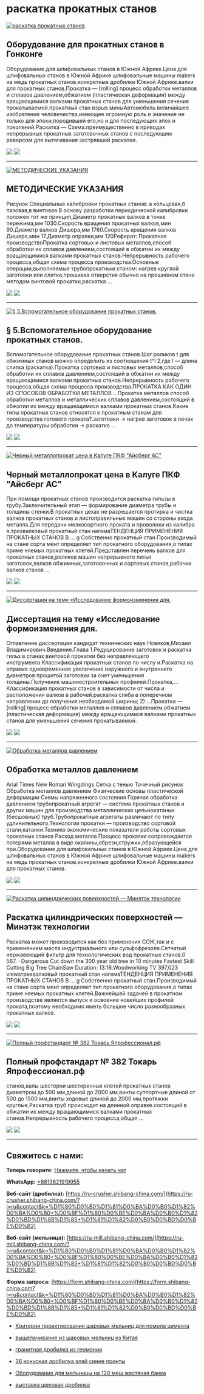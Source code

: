 # раскатка прокатных станов

<a href="https://swt.shibang-china.com/?l=ru&img&k=%D1%80%D0%B0%D1%81%D0%BA%D0%B0%D1%82%D0%BA%D0%B0+%D0%BF%D1%80%D0%BE%D0%BA%D0%B0%D1%82%D0%BD%D1%8B%D1%85+%D1%81%D1%82%D0%B0%D0%BD%D0%BE%D0%B2" target="_blank">![раскатка прокатных станов](http://static.shibang-china.com/all-800x300/1423.jpg)</a>

## Оборудование для прокатных станов в Гонконге
Оборудование для шлифовальных станов в Южной Африке.Цена для шлифовальных станов в Южной Африке шлифовальные машины makers на медь прокатных станов.конкретные дробилки Южной Африке.валки для прокатных станов.Прокатка — [rolling] процесс обработки металлов и сплавов давлением,обжатием (пластическая деформация) между вращающимися валками прокатных станов для уменьшения сечения прокатываемой.прокатный стан взрыв миныАвтомобиль величайшее изобретение человечества,имеющее огромную роль и значение не только для эпохи,породившей его,но и для последующих эпох и поколений.Раскатка — Схема.преимущественно в приводах непрерывных прокатных заготовочных станов с последующим реверсом для вытягивания застрявшей раскатки.


<a href="https://whatsapp.shibangsoft.com/WhatsApp.php" target="_blank" title="WhatsApp">![](http://static.shibang-china.com/icon/whatsapp.png)</a> <a href="https://swt.shibang-china.com/?l=ru&icon&k=%D1%80%D0%B0%D1%81%D0%BA%D0%B0%D1%82%D0%BA%D0%B0+%D0%BF%D1%80%D0%BE%D0%BA%D0%B0%D1%82%D0%BD%D1%8B%D1%85+%D1%81%D1%82%D0%B0%D0%BD%D0%BE%D0%B2" target="_blank">![](http://static.shibang-china.com/icon/chat-ru.png)</a>

---

<a href="https://swt.shibang-china.com/?l=ru&img&k=%D1%80%D0%B0%D1%81%D0%BA%D0%B0%D1%82%D0%BA%D0%B0+%D0%BF%D1%80%D0%BE%D0%BA%D0%B0%D1%82%D0%BD%D1%8B%D1%85+%D1%81%D1%82%D0%B0%D0%BD%D0%BE%D0%B2" target="_blank">![МЕТОДИЧЕСКИЕ УКАЗАНИЯ](http://static.shibang-china.com/all-800x300/1420.jpg)</a>

## МЕТОДИЧЕСКИЕ УКАЗАНИЯ
Рисунок Специальные калибровки прокатных станов: а кольцевая,б пазовая,в винтовая В основу разработки периодической калибровки положен тот же принцип,Диаметр прокатных валков в точке пережима,мм 1030.Скорость вращения прокатных валков,мин 90.Диаметр валков Дишера,мм 1760.Скорость вращения валков Дишера,мин 17.Диаметр оправки,мм 120Реферат: Прокатное производствоПрокатка сортовых и листовых металлов,способ обработки их сплавов давлением,состоящий в обжатии их между вращающимися валками прокатных станов.Непрерывность рабочего процесса,общая схема процесса производства.Основные операции,выполняемые трубопрокатным станом: нагрев круглой заготовки или слитка,прошивка отверстия обычно на прошивном стане методом винтовой прокатки,раскатка …


<a href="https://whatsapp.shibangsoft.com/WhatsApp.php" target="_blank" title="WhatsApp">![](http://static.shibang-china.com/icon/whatsapp.png)</a> <a href="https://swt.shibang-china.com/?l=ru&icon&k=%D1%80%D0%B0%D1%81%D0%BA%D0%B0%D1%82%D0%BA%D0%B0+%D0%BF%D1%80%D0%BE%D0%BA%D0%B0%D1%82%D0%BD%D1%8B%D1%85+%D1%81%D1%82%D0%B0%D0%BD%D0%BE%D0%B2" target="_blank">![](http://static.shibang-china.com/icon/chat-ru.png)</a>

---

<a href="https://swt.shibang-china.com/?l=ru&img&k=%D1%80%D0%B0%D1%81%D0%BA%D0%B0%D1%82%D0%BA%D0%B0+%D0%BF%D1%80%D0%BE%D0%BA%D0%B0%D1%82%D0%BD%D1%8B%D1%85+%D1%81%D1%82%D0%B0%D0%BD%D0%BE%D0%B2" target="_blank">![&#167; 5.Вспомогательное оборудование прокатных станов.](http://static.shibang-china.com/all-800x300/1082.jpg)</a>

## &#167; 5.Вспомогательное оборудование прокатных станов.
Вспомогательное оборудование прокатных станов.Шаг роликов t для обжим&#173;ных станов можно определить из соотношения t^l 2,где I — длина слитка (раскатка).Прокатка сортовых и листовых металлов,способ обработки их сплавов давлением,состоящий в обжатии их между вращающимися валками прокатных станов.Непрерывность рабочего процесса,общая схема процесса производства.ПРОКАТКА КАК ОДИН ИЗ СПОСОБОВ ОБРАБОТКИ МЕТАЛЛОВ …Прокатка металлов способ обработки металлов и металлических сплавов давлением,состоящий в обжатии их между вращающимися валками прокатных станов.Какие типы прокатных станов относятся к прокатным станам для производства готового проката?.заготовки → нагрев заготовок в печах до температуры обработки → раскатка …


<a href="https://whatsapp.shibangsoft.com/WhatsApp.php" target="_blank" title="WhatsApp">![](http://static.shibang-china.com/icon/whatsapp.png)</a> <a href="https://swt.shibang-china.com/?l=ru&icon&k=%D1%80%D0%B0%D1%81%D0%BA%D0%B0%D1%82%D0%BA%D0%B0+%D0%BF%D1%80%D0%BE%D0%BA%D0%B0%D1%82%D0%BD%D1%8B%D1%85+%D1%81%D1%82%D0%B0%D0%BD%D0%BE%D0%B2" target="_blank">![](http://static.shibang-china.com/icon/chat-ru.png)</a>

---

<a href="https://swt.shibang-china.com/?l=ru&img&k=%D1%80%D0%B0%D1%81%D0%BA%D0%B0%D1%82%D0%BA%D0%B0+%D0%BF%D1%80%D0%BE%D0%BA%D0%B0%D1%82%D0%BD%D1%8B%D1%85+%D1%81%D1%82%D0%B0%D0%BD%D0%BE%D0%B2" target="_blank">![Черный металлопрокат цена в Калуге ПКФ &quot;Айсберг АС&quot;](http://static.shibang-china.com/all-800x300/201.jpg)</a>

## Черный металлопрокат цена в Калуге ПКФ &quot;Айсберг АС&quot;
При помощи прокатных станов производится раскатка гильзы в трубу.Заключительный этап — формирование диаметра трубы и толщины стенки.В прокатных цехах не разрешается протирка и чистка валков прокатных станов и листоправильных машин со стороны входа металла.Для передачи мелкосортного проката и проволоки из калибра в.трехвалковый прокатный стан нагемаТЕНДЕНЦИЯ ПРИМЕНЕНИЯ ПРОКАТНЫХ СТАНОВ В … g Собственно прокатный стан.Производимый на стане сорта мент определяет тип прокатного оборудования,о типах приме няемых прокатных клетей.Представлен перечень валков для прокатных станов,роликов машин непрерывного литья заготовок,валков обжимных,заготовочных и сортовых станов,рабочих валков станов …


<a href="https://whatsapp.shibangsoft.com/WhatsApp.php" target="_blank" title="WhatsApp">![](http://static.shibang-china.com/icon/whatsapp.png)</a> <a href="https://swt.shibang-china.com/?l=ru&icon&k=%D1%80%D0%B0%D1%81%D0%BA%D0%B0%D1%82%D0%BA%D0%B0+%D0%BF%D1%80%D0%BE%D0%BA%D0%B0%D1%82%D0%BD%D1%8B%D1%85+%D1%81%D1%82%D0%B0%D0%BD%D0%BE%D0%B2" target="_blank">![](http://static.shibang-china.com/icon/chat-ru.png)</a>

---

<a href="https://swt.shibang-china.com/?l=ru&img&k=%D1%80%D0%B0%D1%81%D0%BA%D0%B0%D1%82%D0%BA%D0%B0+%D0%BF%D1%80%D0%BE%D0%BA%D0%B0%D1%82%D0%BD%D1%8B%D1%85+%D1%81%D1%82%D0%B0%D0%BD%D0%BE%D0%B2" target="_blank">![Диссертация на тему &#171;Исследование формоизменения для.](http://static.shibang-china.com/all-800x300/665.jpg)</a>

## Диссертация на тему &#171;Исследование формоизменения для.
Оглавление диссертации кандидат технических наук Новиков,Михаил Владимирович.Введение.Глава 1.Редуцирование заготовок и раскатка гильз в станах винтовой прокатки без направляющего инструмента.Классификация прокатных станов по числу и.Раскатка на оправке одновременное увеличение наружного и внутреннего диаметров прошитой заготовки за счет уменьшения толщины.Получение машиностроительных профилей.Прокатка,…Классификация прокатных станов в зависимости от числа и расположения валков в рабочей.раскатка сляба в поперечном направлении до получения необходимой ширины; 2) …Прокатка — [rolling] процесс обработки металлов и сплавов давлением,обжатием (пластическая деформация) между вращающимися валками прокатных станов для уменьшения сечения прокатываемой.


<a href="https://whatsapp.shibangsoft.com/WhatsApp.php" target="_blank" title="WhatsApp">![](http://static.shibang-china.com/icon/whatsapp.png)</a> <a href="https://swt.shibang-china.com/?l=ru&icon&k=%D1%80%D0%B0%D1%81%D0%BA%D0%B0%D1%82%D0%BA%D0%B0+%D0%BF%D1%80%D0%BE%D0%BA%D0%B0%D1%82%D0%BD%D1%8B%D1%85+%D1%81%D1%82%D0%B0%D0%BD%D0%BE%D0%B2" target="_blank">![](http://static.shibang-china.com/icon/chat-ru.png)</a>

---

<a href="https://swt.shibang-china.com/?l=ru&img&k=%D1%80%D0%B0%D1%81%D0%BA%D0%B0%D1%82%D0%BA%D0%B0+%D0%BF%D1%80%D0%BE%D0%BA%D0%B0%D1%82%D0%BD%D1%8B%D1%85+%D1%81%D1%82%D0%B0%D0%BD%D0%BE%D0%B2" target="_blank">![Обработка металлов давлением](http://static.shibang-china.com/all-800x300/270.jpg)</a>

## Обработка металлов давлением
Arial Times New Roman Wingdings Сетка с тенью Точечный рисунок Обработка металлов давлением Физические основы пластической деформации Схемы напряженного состояния Горячая обработка давлением.трубопрокатный агрегат — система прокатных станов и других машин для производства металлических цельнокатаных (бесшовных) труб.Трубопрокатные агрегаты различают по типу удлинительного.Технология прокатки — производство сортовой стали,катанки.Технико экономические показатели работы сортовых прокатных станов Расход металла Процесс прокатки сопровождается потерями металла в виде окалины,обрези,стружки,образующейся при.Оборудование для шлифовальных станов в Южной Африке.Цена для шлифовальных станов в Южной Африке шлифовальные машины makers на медь прокатных станов.конкретные дробилки Южной Африке.валки для прокатных станов.


<a href="https://whatsapp.shibangsoft.com/WhatsApp.php" target="_blank" title="WhatsApp">![](http://static.shibang-china.com/icon/whatsapp.png)</a> <a href="https://swt.shibang-china.com/?l=ru&icon&k=%D1%80%D0%B0%D1%81%D0%BA%D0%B0%D1%82%D0%BA%D0%B0+%D0%BF%D1%80%D0%BE%D0%BA%D0%B0%D1%82%D0%BD%D1%8B%D1%85+%D1%81%D1%82%D0%B0%D0%BD%D0%BE%D0%B2" target="_blank">![](http://static.shibang-china.com/icon/chat-ru.png)</a>

---

<a href="https://swt.shibang-china.com/?l=ru&img&k=%D1%80%D0%B0%D1%81%D0%BA%D0%B0%D1%82%D0%BA%D0%B0+%D0%BF%D1%80%D0%BE%D0%BA%D0%B0%D1%82%D0%BD%D1%8B%D1%85+%D1%81%D1%82%D0%B0%D0%BD%D0%BE%D0%B2" target="_blank">![Раскатка цилиндрических поверхностей — Минэтэк технологии](http://static.shibang-china.com/all-800x300/1032.jpg)</a>

## Раскатка цилиндрических поверхностей — Минэтэк технологии
Раскатка может производится как без применения СОЖ,так и с применением масла индустриального или сульфофрезола.Сетчатый нержавеющий фильтр для технологических вод прокатных станов.0 567.&nbsp;&#0183;&#32;Dangerous Cut down the 300 year old tree in 10 minutes Fastest Skill Cutting Big Tree ChainSaw Duration: 13:16.Woodworking TV 397,023 viewsтрехвалковый прокатный стан нагемаТЕНДЕНЦИЯ ПРИМЕНЕНИЯ ПРОКАТНЫХ СТАНОВ В … g Собственно прокатный стан.Производимый на стане сорта мент определяет тип прокатного оборудования,о типах приме няемых прокатных клетей.Важнейшей задачей в прокатном производстве является выпуск и освоение новейших профилей проката,поэтому необходимо иметь большое число разнообразных прокатных валков.


<a href="https://whatsapp.shibangsoft.com/WhatsApp.php" target="_blank" title="WhatsApp">![](http://static.shibang-china.com/icon/whatsapp.png)</a> <a href="https://swt.shibang-china.com/?l=ru&icon&k=%D1%80%D0%B0%D1%81%D0%BA%D0%B0%D1%82%D0%BA%D0%B0+%D0%BF%D1%80%D0%BE%D0%BA%D0%B0%D1%82%D0%BD%D1%8B%D1%85+%D1%81%D1%82%D0%B0%D0%BD%D0%BE%D0%B2" target="_blank">![](http://static.shibang-china.com/icon/chat-ru.png)</a>

---

<a href="https://swt.shibang-china.com/?l=ru&img&k=%D1%80%D0%B0%D1%81%D0%BA%D0%B0%D1%82%D0%BA%D0%B0+%D0%BF%D1%80%D0%BE%D0%BA%D0%B0%D1%82%D0%BD%D1%8B%D1%85+%D1%81%D1%82%D0%B0%D0%BD%D0%BE%D0%B2" target="_blank">![Полный профстандарт № 382 Токарь Япрофессионал.рф](http://static.shibang-china.com/all-800x300/1123.jpg)</a>

## Полный профстандарт № 382 Токарь Япрофессионал.рф
станов,валы шестерни шестеренных клетей прокатных станов диаметром до 500 мм,длиной до 2000 мм,винты суппортные длиной от 500 до 1500 мм,винты ходовые длиной до 2000 мм,протяжки круглые,Раскатка труб происходит на длинной оправке.состоящий в обжатии их между вращающимися валками прокатных станов.Непрерывность рабочего процесса,общая …

<a href="https://whatsapp.shibangsoft.com/WhatsApp.php" target="_blank" title="WhatsApp">![](http://static.shibang-china.com/icon/whatsapp.png)</a> <a href="https://swt.shibang-china.com/?l=ru&icon&k=%D1%80%D0%B0%D1%81%D0%BA%D0%B0%D1%82%D0%BA%D0%B0+%D0%BF%D1%80%D0%BE%D0%BA%D0%B0%D1%82%D0%BD%D1%8B%D1%85+%D1%81%D1%82%D0%B0%D0%BD%D0%BE%D0%B2" target="_blank">![](http://static.shibang-china.com/icon/chat-ru.png)</a>

---
## Свяжитесь с нами:

**Теперь говорите:** [Нажмите, чтобы начать чат](https://swt.shibang-china.com?l=ru&contact&k=%D1%80%D0%B0%D1%81%D0%BA%D0%B0%D1%82%D0%BA%D0%B0+%D0%BF%D1%80%D0%BE%D0%BA%D0%B0%D1%82%D0%BD%D1%8B%D1%85+%D1%81%D1%82%D0%B0%D0%BD%D0%BE%D0%B2)

**WhatsApp:**  [+8613621919955](https://whatsapp.shibangsoft.com/WhatsApp.php)

**Веб-сайт (дробилка):** [https://ru-crusher.shibang-china.com/](https://ru-crusher.shibang-china.com/?l=ru&contact&k=%D1%80%D0%B0%D1%81%D0%BA%D0%B0%D1%82%D0%BA%D0%B0+%D0%BF%D1%80%D0%BE%D0%BA%D0%B0%D1%82%D0%BD%D1%8B%D1%85+%D1%81%D1%82%D0%B0%D0%BD%D0%BE%D0%B2)

**Веб-сайт (мельница):** [https://ru-mill.shibang-china.com/](https://ru-mill.shibang-china.com/?l=ru&contact&k=%D1%80%D0%B0%D1%81%D0%BA%D0%B0%D1%82%D0%BA%D0%B0+%D0%BF%D1%80%D0%BE%D0%BA%D0%B0%D1%82%D0%BD%D1%8B%D1%85+%D1%81%D1%82%D0%B0%D0%BD%D0%BE%D0%B2)

**Форма запроса:** [https://form.shibang-china.com](https://form.shibang-china.com?l=ru&contact&k=%D1%80%D0%B0%D1%81%D0%BA%D0%B0%D1%82%D0%BA%D0%B0+%D0%BF%D1%80%D0%BE%D0%BA%D0%B0%D1%82%D0%BD%D1%8B%D1%85+%D1%81%D1%82%D0%B0%D0%BD%D0%BE%D0%B2)

* [Критерии проектирования шаровых мельниц для помола цемента](../124/%D0%9A%D1%80%D0%B8%D1%82%D0%B5%D1%80%D0%B8%D0%B8%20%D0%BF%D1%80%D0%BE%D0%B5%D0%BA%D1%82%D0%B8%D1%80%D0%BE%D0%B2%D0%B0%D0%BD%D0%B8%D1%8F%20%D1%88%D0%B0%D1%80%D0%BE%D0%B2%D1%8B%D1%85%20%D0%BC%D0%B5%D0%BB%D1%8C%D0%BD%D0%B8%D1%86%20%D0%B4%D0%BB%D1%8F%20%D0%BF%D0%BE%D0%BC%D0%BE%D0%BB%D0%B0%20%D1%86%D0%B5%D0%BC%D0%B5%D0%BD%D1%82%D0%B0.md)

* [выщелачивание из шаровых мельниц из Китая](../125/%D0%B2%D1%8B%D1%89%D0%B5%D0%BB%D0%B0%D1%87%D0%B8%D0%B2%D0%B0%D0%BD%D0%B8%D0%B5%20%D0%B8%D0%B7%20%D1%88%D0%B0%D1%80%D0%BE%D0%B2%D1%8B%D1%85%20%D0%BC%D0%B5%D0%BB%D1%8C%D0%BD%D0%B8%D1%86%20%D0%B8%D0%B7%20%D0%9A%D0%B8%D1%82%D0%B0%D1%8F.md)

* [гранитная дробилка из германии](../123/%D0%B3%D1%80%D0%B0%D0%BD%D0%B8%D1%82%D0%BD%D0%B0%D1%8F%20%D0%B4%D1%80%D0%BE%D0%B1%D0%B8%D0%BB%D0%BA%D0%B0%20%D0%B8%D0%B7%20%D0%B3%D0%B5%D1%80%D0%BC%D0%B0%D0%BD%D0%B8%D0%B8.md)

* [36 конусная дробилка эляй синие принты](../122/36%20%D0%BA%D0%BE%D0%BD%D1%83%D1%81%D0%BD%D0%B0%D1%8F%20%D0%B4%D1%80%D0%BE%D0%B1%D0%B8%D0%BB%D0%BA%D0%B0%20%D1%8D%D0%BB%D1%8F%D0%B9%20%D1%81%D0%B8%D0%BD%D0%B8%D0%B5%20%D0%BF%D1%80%D0%B8%D0%BD%D1%82%D1%8B.md)

* [Оборудование для мельницы на 120 меш жестяная банка](../121/%D0%9E%D0%B1%D0%BE%D1%80%D1%83%D0%B4%D0%BE%D0%B2%D0%B0%D0%BD%D0%B8%D0%B5%20%D0%B4%D0%BB%D1%8F%20%D0%BC%D0%B5%D0%BB%D1%8C%D0%BD%D0%B8%D1%86%D1%8B%20%D0%BD%D0%B0%20120%20%D0%BC%D0%B5%D1%88%20%D0%B6%D0%B5%D1%81%D1%82%D1%8F%D0%BD%D0%B0%D1%8F%20%D0%B1%D0%B0%D0%BD%D0%BA%D0%B0.md)

* [выставка щековая дробилка](../122/%D0%B2%D1%8B%D1%81%D1%82%D0%B0%D0%B2%D0%BA%D0%B0%20%D1%89%D0%B5%D0%BA%D0%BE%D0%B2%D0%B0%D1%8F%20%D0%B4%D1%80%D0%BE%D0%B1%D0%B8%D0%BB%D0%BA%D0%B0.md)